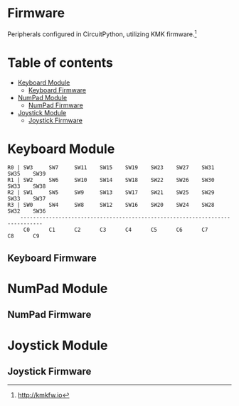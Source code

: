 # Firmware
Peripherals configured in CircuitPython, utilizing KMK firmware.[^1]

Table of contents
=================

<!--ts-->
   * [Keyboard Module](#Keyboard-Module)
      * [Keyboard Firmware](#Keyboard-Firmware)
   * [NumPad Module](#NumPad-Module)
      * [NumPad Firmware](#NumPad-Firmware)
   * [Joystick Module](#Joystick-Module)
      * [Joystick Firmware](#Joystick-Firmware)
<!--te-->


Keyboard Module
===============

```
R0 | SW3     SW7     SW11    SW15    SW19    SW23    SW27    SW31    SW35    SW39
R1 | SW2     SW6     SW10    SW14    SW18    SW22    SW26    SW30    SW33    SW38
R2 | SW1     SW5     SW9     SW13    SW17    SW21    SW25    SW29    SW33    SW37
R3 | SW0     SW4     SW8     SW12    SW16    SW20    SW24    SW28    SW32    SW36
    -----------------------------------------------------------------------------
     C0      C1      C2      C3      C4      C5      C6      C7      C8      C9
```
Keyboard Firmware
-----------------

NumPad Module
=============

NumPad Firmware
---------------

Joystick Module
===============

Joystick Firmware
-----------------

[^1]: http://kmkfw.io
